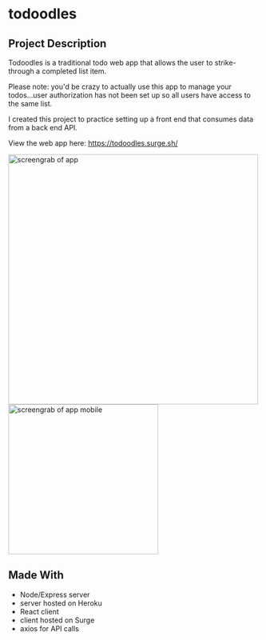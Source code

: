 # todoodles

## Project Description

Todoodles is a traditional todo web app that allows the user to strike-through a completed list item. 

Please note: you'd be crazy to actually use this app to manage your todos...user authorization has not been set up so all users have access to the same list.

I created this project to practice setting up a front end that consumes data from a back end API. 

View the web app here: https://todoodles.surge.sh/

<img src="https://i.imgur.com/e762ARR.png" width="500" alt="screengrab of app">
<img src="https://i.imgur.com/2evJ3pF.png" width="300" alt="screengrab of app mobile">


## Made With
- Node/Express server
- server hosted on Heroku
- React client
- client hosted on Surge
- axios for API calls
